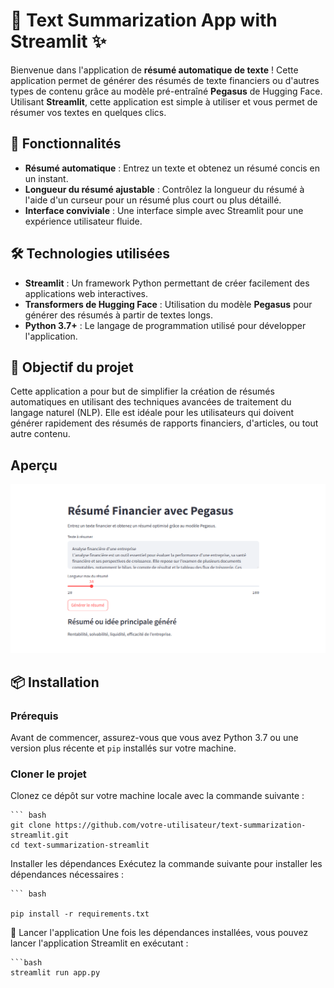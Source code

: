 # 🚀 **Text Summarization App with Streamlit** ✨

Bienvenue dans l'application de **résumé automatique de texte** ! Cette application permet de générer des résumés de texte financiers ou d'autres types de contenu grâce au modèle pré-entraîné **Pegasus** de Hugging Face. Utilisant **Streamlit**, cette application est simple à utiliser et vous permet de résumer vos textes en quelques clics.

## 🌟 **Fonctionnalités**

- **Résumé automatique** : Entrez un texte et obtenez un résumé concis en un instant.
- **Longueur du résumé ajustable** : Contrôlez la longueur du résumé à l'aide d'un curseur pour un résumé plus court ou plus détaillé.
- **Interface conviviale** : Une interface simple avec Streamlit pour une expérience utilisateur fluide.

## 🛠️ **Technologies utilisées**

- **Streamlit** : Un framework Python permettant de créer facilement des applications web interactives.
- **Transformers de Hugging Face** : Utilisation du modèle **Pegasus** pour générer des résumés à partir de textes longs.
- **Python 3.7+** : Le langage de programmation utilisé pour développer l'application.

## 🎯 **Objectif du projet**

Cette application a pour but de simplifier la création de résumés automatiques en utilisant des techniques avancées de traitement du langage naturel (NLP). Elle est idéale pour les utilisateurs qui doivent générer rapidement des résumés de rapports financiers, d'articles, ou tout autre contenu.
## **Aperçu**
![Aperçu de l'application](assets/capture_demo.png)
## 📦 **Installation**

### Prérequis

Avant de commencer, assurez-vous que vous avez Python 3.7 ou une version plus récente et `pip` installés sur votre machine.

### Cloner le projet

Clonez ce dépôt sur votre machine locale avec la commande suivante :
    
    ``` bash
    git clone https://github.com/votre-utilisateur/text-summarization-streamlit.git
    cd text-summarization-streamlit

Installer les dépendances
Exécutez la commande suivante pour installer les dépendances nécessaires :
    
    ``` bash
    
    pip install -r requirements.txt
    
🚀 Lancer l'application
Une fois les dépendances installées, vous pouvez lancer l'application Streamlit en exécutant :

    ```bash
    streamlit run app.py
